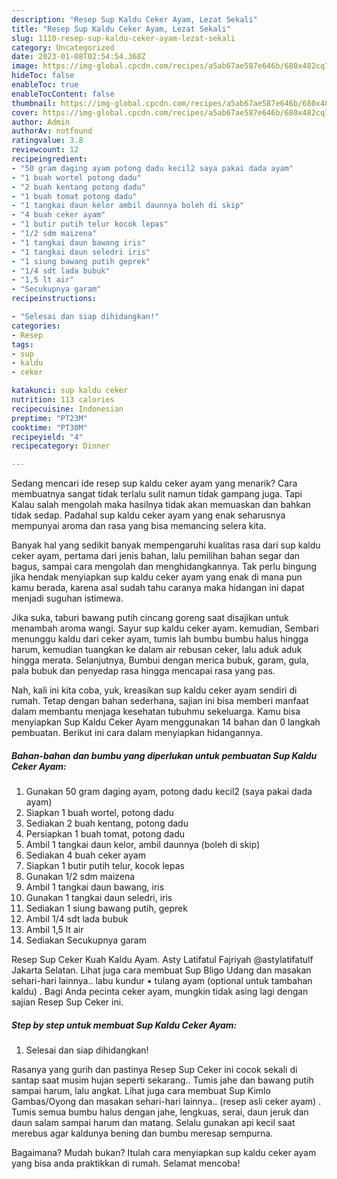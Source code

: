 ```yaml
---
description: "Resep Sup Kaldu Ceker Ayam, Lezat Sekali"
title: "Resep Sup Kaldu Ceker Ayam, Lezat Sekali"
slug: 1110-resep-sup-kaldu-ceker-ayam-lezat-sekali
category: Uncategorized
date: 2023-01-08T02:54:54.368Z
image: https://img-global.cpcdn.com/recipes/a5ab67ae587e646b/680x482cq70/sup-kaldu-ceker-ayam-foto-resep-utama.jpg
hideToc: false
enableToc: true
enableTocContent: false
thumbnail: https://img-global.cpcdn.com/recipes/a5ab67ae587e646b/680x482cq70/sup-kaldu-ceker-ayam-foto-resep-utama.jpg
cover: https://img-global.cpcdn.com/recipes/a5ab67ae587e646b/680x482cq70/sup-kaldu-ceker-ayam-foto-resep-utama.jpg
author: Admin
authorAv: notfound
ratingvalue: 3.8
reviewcount: 12
recipeingredient:
- "50 gram daging ayam potong dadu kecil2 saya pakai dada ayam"
- "1 buah wortel potong dadu"
- "2 buah kentang potong dadu"
- "1 buah tomat potong dadu"
- "1 tangkai daun kelor ambil daunnya boleh di skip"
- "4 buah ceker ayam"
- "1 butir putih telur kocok lepas"
- "1/2 sdm maizena"
- "1 tangkai daun bawang iris"
- "1 tangkai daun seledri iris"
- "1 siung bawang putih geprek"
- "1/4 sdt lada bubuk"
- "1,5 lt air"
- "Secukupnya garam"
recipeinstructions:

- "Selesai dan siap dihidangkan!"
categories:
- Resep
tags:
- sup
- kaldu
- ceker

katakunci: sup kaldu ceker 
nutrition: 113 calories
recipecuisine: Indonesian
preptime: "PT23M"
cooktime: "PT30M"
recipeyield: "4"
recipecategory: Dinner

---
```



Sedang mencari ide resep sup kaldu ceker ayam yang menarik? Cara membuatnya sangat tidak terlalu sulit namun tidak gampang juga. Tapi Kalau salah mengolah maka hasilnya tidak akan memuaskan dan bahkan tidak sedap. Padahal sup kaldu ceker ayam yang enak seharusnya mempunyai aroma dan rasa yang bisa memancing selera kita.


Banyak hal yang sedikit banyak mempengaruhi kualitas rasa dari sup kaldu ceker ayam, pertama dari jenis bahan, lalu pemilihan bahan segar dan bagus, sampai cara mengolah dan menghidangkannya. Tak perlu bingung jika hendak menyiapkan sup kaldu ceker ayam yang enak di mana pun kamu berada, karena asal sudah tahu caranya maka hidangan ini dapat menjadi suguhan istimewa.

Jika suka, taburi bawang putih cincang goreng saat disajikan untuk menambah aroma wangi. Sayur sup kaldu ceker ayam. kemudian, Sembari menunggu kaldu dari ceker ayam, tumis lah bumbu bumbu halus hingga harum, kemudian tuangkan ke dalam air rebusan ceker, lalu aduk aduk hingga merata. Selanjutnya, Bumbui dengan merica bubuk, garam, gula, pala bubuk dan penyedap rasa hingga mencapai rasa yang pas.


Nah, kali ini kita coba, yuk, kreasikan sup kaldu ceker ayam sendiri di rumah. Tetap dengan bahan sederhana, sajian ini bisa memberi manfaat dalam membantu menjaga kesehatan tubuhmu sekeluarga. Kamu bisa menyiapkan Sup Kaldu Ceker Ayam menggunakan 14 bahan dan 0 langkah pembuatan. Berikut ini cara dalam menyiapkan hidangannya.

<!--inarticleads1-->

##### Bahan-bahan dan bumbu yang diperlukan untuk pembuatan Sup Kaldu Ceker Ayam:

1. Gunakan 50 gram daging ayam, potong dadu kecil2 (saya pakai dada ayam)
1. Siapkan 1 buah wortel, potong dadu
1. Sediakan 2 buah kentang, potong dadu
1. Persiapkan 1 buah tomat, potong dadu
1. Ambil 1 tangkai daun kelor, ambil daunnya (boleh di skip)
1. Sediakan 4 buah ceker ayam
1. Siapkan 1 butir putih telur, kocok lepas
1. Gunakan 1/2 sdm maizena
1. Ambil 1 tangkai daun bawang, iris
1. Gunakan 1 tangkai daun seledri, iris
1. Sediakan 1 siung bawang putih, geprek
1. Ambil 1/4 sdt lada bubuk
1. Ambil 1,5 lt air
1. Sediakan Secukupnya garam


Resep Sup Ceker Kuah Kaldu Ayam. Asty Latifatul Fajriyah @astylatifatulf Jakarta Selatan. Lihat juga cara membuat Sup Bligo Udang dan masakan sehari-hari lainnya.. labu kundur • tulang ayam (optional untuk tambahan kaldu) . Bagi Anda pecinta ceker ayam, mungkin tidak asing lagi dengan sajian Resep Sup Ceker ini. 

<!--inarticleads2-->

##### Step by step untuk membuat Sup Kaldu Ceker Ayam:


1. Selesai dan siap dihidangkan!

Rasanya yang gurih dan pastinya Resep Sup Ceker ini cocok sekali di santap saat musim hujan seperti sekarang.. Tumis jahe dan bawang putih sampai harum, lalu angkat. Lihat juga cara membuat Sup Kimlo Gambas/Oyong dan masakan sehari-hari lainnya.. (resep asli ceker ayam) . Tumis semua bumbu halus dengan jahe, lengkuas, serai, daun jeruk dan daun salam sampai harum dan matang. Selalu gunakan api kecil saat merebus agar kaldunya bening dan bumbu meresap sempurna. 

Bagaimana? Mudah bukan? Itulah cara menyiapkan sup kaldu ceker ayam yang bisa anda praktikkan di rumah. Selamat mencoba!
